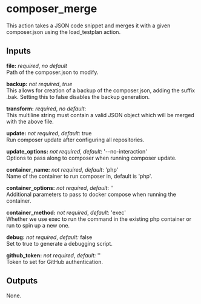 # composer_merge

This action takes a JSON code snippet and merges it with a given composer.json
using the load_testplan action.

## Inputs

**file:** *required*, *no default*  
Path of the composer.json to modify.

**backup:** *not required*, *true*  
This allows for creation of a backup of the composer.json, adding the suffix
.bak. Setting this to false disables the backup generation.

**transform:** *required*, *no default*:  
This multiline string must contain a valid JSON object which will be merged
with the above file.

**update:** *not required*, *default*: true  
Run composer update after configuring all repositories.

**update_options:** *not required*, *default*: '--no-interaction'  
Options to pass along to composer when running composer update.

**container_name:** *not required*, *default*: 'php'  
Name of the container to run composer in, default is 'php'.

**container_options:** *not required*, *default*: ''  
Additional parameters to pass to docker compose when running the container.

**container_method:** *not required*, *default*: 'exec'  
Whether we use exec to run the command in the existing php container or run to spin up a new one.

**debug:** *not required*, *default:* false  
Set to true to generate a debugging script.

**github_token:** *not required*, *default:* ''  
Token to set for GitHub authentication.

## Outputs

None.
